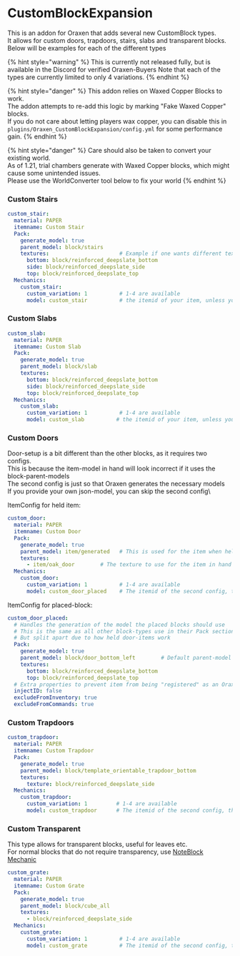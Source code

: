 # CustomBlockExpansion

This is an addon for Oraxen that adds several new CustomBlock types.\
It allows for custom doors, trapdoors, stairs, slabs and transparent blocks.\
Below will be examples for each of the different types

{% hint style="warning" %}
This is currently not released fully, but is available in the Discord for verified Oraxen-Buyers Note that each of the types are currently limited to only 4 variations.
{% endhint %}

{% hint style="danger" %}
This addon relies on Waxed Copper Blocks to work.\
The addon attempts to re-add this logic by marking "Fake Waxed Copper" blocks.\
If you do not care about letting players wax copper, you can disable this in `plugins/Oraxen_CustomBlockExpansion/config.yml` for some performance gain.
{% endhint %}

{% hint style="danger" %}
Care should also be taken to convert your existing world.\
As of 1.21, trial chambers generate with Waxed Copper blocks, which might cause some unintended issues.\
Please use the WorldConverter tool below to fix your world
{% endhint %}

### Custom Stairs

```yaml
custom_stair:
  material: PAPER
  itemname: Custom Stair
  Pack:
    generate_model: true
    parent_model: block/stairs
    textures:                      # Example if one wants different textures
      bottom: block/reinforced_deepslate_bottom
      side: block/reinforced_deepslate_side
      top: block/reinforced_deepslate_top
  Mechanics:
    custom_stair:
      custom_variation: 1          # 1-4 are available
      model: custom_stair          # the itemid of your item, unless you provided a model not textures
```

### Custom Slabs

```yaml
custom_slab:
  material: PAPER
  itemname: Custom Slab
  Pack:
    generate_model: true
    parent_model: block/slab
    textures:
      bottom: block/reinforced_deepslate_bottom
      side: block/reinforced_deepslate_side
      top: block/reinforced_deepslate_top
  Mechanics:
    custom_slab:
      custom_variation: 1          # 1-4 are available
      model: custom_slab          # the itemid of your item, unless you provided a model not textures
```

### Custom Doors

Door-setup is a bit different than the other blocks, as it requires two configs.\
This is because the item-model in hand will look incorrect if it uses the block-parent-models\
The second config is just so that Oraxen generates the necessary models\
If you provide your own json-model, you can skip the second config\\

ItemConfig for held item:

```yaml
custom_door:
  material: PAPER
  itemname: Custom Door
  Pack:
    generate_model: true
    parent_model: item/generated   # This is used for the item when held in hand
    textures:
      - item/oak_door        # The texture to use for the item in hand
  Mechanics:
    custom_door:
      custom_variation: 1          # 1-4 are available
      model: custom_door_placed    # The itemid of the second config, that generates the block-model
```

ItemConfig for placed-block:

```yaml
custom_door_placed:
  # Handles the generation of the model the placed blocks should use
  # This is the same as all other block-types use in their Pack section
  # But split apart due to how held door-items work
  Pack:
    generate_model: true
    parent_model: block/door_bottom_left        # Default parent-model for doors
    textures:
      bottom: block/reinforced_deepslate_bottom
      top: block/reinforced_deepslate_top
  # Extra properties to prevent item from being "registered" as an OraxenItem
  injectID: false
  excludeFromInventory: true
  excludeFromCommands: true
```

### Custom Trapdoors

```yaml
custom_trapdoor:
  material: PAPER
  itemname: Custom Trapdoor
  Pack:
    generate_model: true
    parent_model: block/template_orientable_trapdoor_bottom
    textures:
      texture: block/reinforced_deepslate_side
  Mechanics:
    custom_trapdoor:
      custom_variation: 1         # 1-4 are available
      model: custom_trapdoor      # The itemid of the second config, that generates the block-model
```

### Custom Transparent

This type allows for transparent blocks, useful for leaves etc.\
For normal blocks that do not require transparency, use [NoteBlock Mechanic](https://github.com/BaiShenYaoDog/oraxen-documentation-zh\_cn/blob/master/mechanics/custom-block-mechanics/noteblock-mechanic/README.md)

```yaml
custom_grate:
  material: PAPER
  itemname: Custom Grate
  Pack:
    generate_model: true
    parent_model: block/cube_all
    textures:
      - block/reinforced_deepslate_side
  Mechanics:
    custom_grate:
      custom_variation: 1          # 1-4 are available
      model: custom_grate          # The itemid of the second config, that generates the block-model
```
